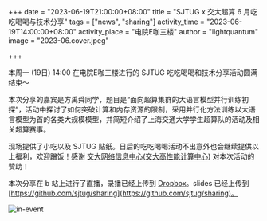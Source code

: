 +++
date = "2023-06-19T21:00:00+08:00"
title = "SJTUG x 交大超算 6 月吃吃喝喝与技术分享"
tags = ["news", "sharing"]
activity_time = "2023-06-19T14:00:00+08:00"
activity_place = "电院E咖三楼"
author = "lightquantum"
image = "2023-06.cover.jpeg"

+++

本周一 (19日) 14:00 在电院E咖三楼进行的 SJTUG 吃吃喝喝和技术分享活动圆满结束～

本次分享的嘉宾是方禹舜同学，题目是“面向超算集群的大语言模型并行训练初探”，活动中探讨了如何突破计算和内存资源的限制，采用并行化方法训练以大语言模型为首的各类大规模模型，并简短介绍了上海交通大学学生超算队的活动及相关超算赛事。

现场提供了小吃以及 SJTUG 贴纸。日后的吃吃喝喝活动不出意外也会继续提供以上福利，欢迎蹭饭！感谢 [交大网络信息中心](https://net.sjtu.edu.cn)([交大高性能计算中心](https://hpc.sjtu.edu.cn/)) 对本次活动的赞助！

本次分享在 b 站上进行了直播，录播已经上传到 [Dropbox](https://www.dropbox.com/scl/fi/wk0sej7xrj39hwa4l6wiq/2023-06-19-14-16-41.mp4?dl=0&rlkey=2apx0eamrgcanzcddwrnuekkd)。slides 已经上传到 [https://github.com/sjtug/sharing](https://github.com/sjtug/sharing)。

![in-event](/images/2023-06.in-event.jpeg)
